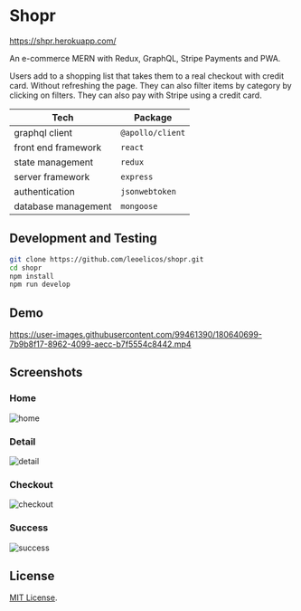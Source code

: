 # Shopr

https://shpr.herokuapp.com/

An e-commerce MERN with Redux, GraphQL, Stripe Payments and PWA.

Users add to a shopping list that takes them to a real checkout with credit card. Without refreshing the page. They can also filter items by category by clicking on filters. They can also pay with Stripe using a credit card.

| Tech | Package |
| - | - |
| graphql client | `@apollo/client` |
| front end framework | `react` |
| state management | `redux` |
| server framework | `express` |
| authentication | `jsonwebtoken` |
| database management | `mongoose` |

## Development and Testing

```sh
git clone https://github.com/leoelicos/shopr.git
cd shopr
npm install
npm run develop
```

## Demo

https://user-images.githubusercontent.com/99461390/180640699-7b9b8f17-8962-4099-aecc-b7f5554c8442.mp4

## Screenshots

### Home

![home](https://user-images.githubusercontent.com/99461390/180640816-fede5803-4a99-4ae8-8764-75a21b5425c4.jpg)

### Detail

![detail](https://user-images.githubusercontent.com/99461390/180640818-1289eafd-d15f-4393-8234-98dd91e5b573.jpg)

### Checkout

![checkout](https://user-images.githubusercontent.com/99461390/180640820-6e6bb88f-5237-43cc-ae89-925624ccbd65.jpg)

### Success

![success](https://user-images.githubusercontent.com/99461390/180640821-c31ec290-027b-4750-a5fd-7faab8bdb08c.jpg)

## License

[MIT License](./LICENSE).
